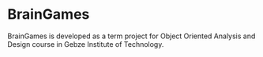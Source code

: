 BrainGames
==========

BrainGames is developed as a term project for Object Oriented Analysis and Design course in Gebze Institute of Technology. 
